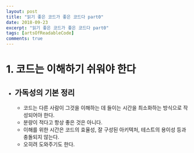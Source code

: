 ```yaml
---
layout: post
title: "읽기 좋은 코드가 좋은 코드다 part0"
date: 2018-09-23
excerpt: "읽기 좋은 코드가 좋은 코드다 part0"
tags: [artsOfReadableCode]
comments: true
---
```


# 1. 코드는 이해하기 쉬워야 한다

* ## 가독성의 기본 정리
	* 코드는 다른 사람이 그것을 이해하는 데 들이는 시간을 최소화하는 방식으로 작성되어야 한다.
	* 분량이 적다고 항상 좋은 것은 아니다.
	* 이해를 위한 시간은 코드의 효율성, 잘 구성된 아키텍처, 테스트의 용이성 등과 충돌되지 않는다.
	* 오히려 도와주기도 한다.